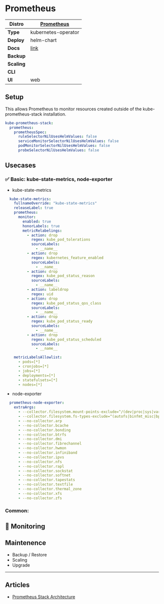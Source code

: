 # Prometheus

|**Distro**|[Prometheus](https://prometheus.io)|
|-|-|
|**Type**|kubernetes-operator|
|**Deploy**|helm-chart|
|**Docs**|[link](https://prometheus.io/docs/introduction/overview/)|
|**Backup**||
|**Scaling**||
|**CLI**||
|**UI**|web|

## Setup

This allows Prometheus to monitor resources created outside of the kube-prometheus-stack installation.

```yaml
kube-prometheus-stack:
  prometheus:
    prometheusSpec:
      ruleSelectorNilUsesHelmValues: false
      serviceMonitorSelectorNilUsesHelmValues: false
      podMonitorSelectorNilUsesHelmValues: false
      probeSelectorNilUsesHelmValues: false
```

## Usecases

### :white_check_mark: Basic: kube-state-metrics, node-exporter

* kube-state-metrics

```yaml
  kube-state-metrics:
    fullnameOverride: "kube-state-metrics"
    releaseLabel: true
    prometheus:
      monitor:
        enabled: true
        honorLabels: true
        metricRelabelings:
          - action: drop
            regex: kube_pod_tolerations
            sourceLabels:
              - __name__
          - action: drop
            regex: kubernetes_feature_enabled
            sourceLabels:
              - __name__
          - action: drop
            regex: kube_pod_status_reason
            sourceLabels:
              - __name__
          - action: labeldrop
            regex: uid
          - action: drop
            regex: kube_pod_status_qos_class
            sourceLabels:
              - __name__
          - action: drop
            regex: kube_pod_status_ready
            sourceLabels:
              - __name__
          - action: drop
            regex: kube_pod_status_scheduled
            sourceLabels:
              - __name__

    metricLabelsAllowlist:
      - pods=[*]
      - cronjobs=[*]
      - jobs=[*]
      - deployments=[*]
      - statefulsets=[*]
      - nodes=[*]
```

* node-exporter

```yaml
  prometheus-node-exporter:
    extraArgs:
      - --collector.filesystem.mount-points-exclude=^/(dev|proc|sys|var/lib/docker/.+|var/lib/kubelet/.+)($|/)
      - --collector.filesystem.fs-types-exclude=^(autofs|binfmt_misc|bpf|cgroup2?|configfs|debugfs|devpts|devtmpfs|fusectl|hugetlbfs|iso9660|mqueue|nsfs|overlay|proc|procfs|pstore|rpc_pipefs|securityfs|selinuxfs|squashfs|sysfs|tracefs)$
      - --no-collector.arp
      - --no-collector.bcache
      - --no-collector.bonding
      - --no-collector.btrfs
      - --no-collector.dmi
      - --no-collector.fibrechannel
      - --no-collector.hwmon
      - --no-collector.infiniband
      - --no-collector.ipvs
      - --no-collector.nfs
      - --no-collector.rapl
      - --no-collector.sockstat
      - --no-collector.softnet
      - --no-collector.tapestats
      - --no-collector.textfile
      - --no-collector.thermal_zone
      - --no-collector.xfs
      - --no-collector.zfs
```

### Common:

## :arrows_counterclockwise: Monitoring

## Maintenence

- Backup / Restore
- Scaling
- Upgrade

---

## Articles

* [Prometheus Stack Architecture](prometheus-stack-architecture.md#prometheus-server)
